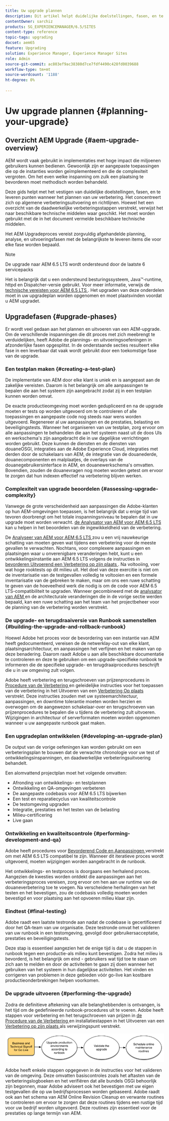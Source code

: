 ```yaml
---
title: Uw upgrade plannen
description: Dit artikel helpt duidelijke doelstellingen, fasen, en te leveren punten te vestigen wanneer het plannen van de verbetering van AEM.
contentOwner: sarchiz
products: SG_EXPERIENCEMANAGER/6.5/SITES
content-type: reference
topic-tags: upgrading
docset: aem65
feature: Upgrading
solution: Experience Manager, Experience Manager Sites
role: Admin
source-git-commit: ac803ef9ac38380d7ce7fdf4490c428fd0039688
workflow-type: tm+mt
source-wordcount: '1188'
ht-degree: 0%

---
```


# Uw upgrade plannen {#planning-your-upgrade}

## Overzicht AEM Upgrade {#aem-upgrade-overview}

AEM wordt vaak gebruikt in implementaties met hoge impact die miljoenen gebruikers kunnen bedienen. Gewoonlijk zijn er aangepaste toepassingen die op de instanties worden geïmplementeerd en die de complexiteit vergroten. Om het even welke inspanning om zulk een plaatsing te bevorderen moet methodisch worden behandeld.

Deze gids helpt met het vestigen van duidelijke doelstellingen, fasen, en te leveren punten wanneer het plannen van uw verbetering. Het concentreert zich op algemene verbeteringsuitvoering en richtlijnen. Hoewel het een overzicht van de daadwerkelijke verbeteringsstappen verstrekt, verwijst het naar beschikbare technische middelen waar geschikt. Het moet worden gebruikt met de in het document vermelde beschikbare technische middelen.

Het AEM Upgradeproces vereist zorgvuldig afgehandelde planning, analyse, en uitvoeringsfasen met de belangrijkste te leveren items die voor elke fase worden bepaald.

>[!NOTE]
>
>De upgrade naar AEM 6.5 LTS wordt ondersteund door de laatste 6 servicepacks

Het is belangrijk dat u een ondersteund besturingssysteem, Java™-runtime, httpd en Dispatcher-versie gebruikt. Voor meer informatie, verwijs de [ technische vereisten voor AEM 6.5 LTS ](/help/sites-deploying/technical-requirements.md). Het upgraden van deze onderdelen moet in uw upgradeplan worden opgenomen en moet plaatsvinden voordat u AEM upgradet.

<!-- Alexandru: drafting for now

## Upgrade Scope and Requirements {#upgrade-scope-requirements}

Below you will find a list of areas that are impacted in a typical AEM Upgrade project:

<table>
 <tbody>
  <tr>
   <td><strong>Component</strong></td>
   <td><strong>Impact</strong></td>
   <td><strong>Description</strong></td>
  </tr>
  <tr>
   <td>Operating System</td>
   <td>Uncertain, but subtle effects</td>
   <td>At the time of the AEM upgrade, it may be time to upgrade the operating system as well and this might have some impact.</td>
  </tr>
  <tr>
   <td>Java&trade; Runtime</td>
   <td>Moderate Impact</td>
   <td>AEM 6.3 requires JRE 1.7.x (64 bit) or later. JRE 1.8 is the only version currently supported by Oracle.</td>
  </tr>
  <tr>
   <td>Hardware</td>
   <td>Moderate Impact</td>
   <td>Online Revision Cleanup requires free<br /> disk space equal to 25% of the repository's size and 15% free heap space<br /> to complete successfully. You may need to upgrade your hardware to<br /> ensure sufficient resources for Online Revision Cleanup to fully<br /> run. Also, if upgrading from a version prior to AEM 6, there<br /> may be additional storage requirements.</td>
  </tr>
  <tr>
   <td>Content Repository (CRX or Oak)</td>
   <td>High Impact</td>
   <td>Starting from version 6.1, AEM does not support CRX2, so a migration to<br /> Oak (CRX3) is required if upgrading from an older version. AEM 6.3 has<br /> implemented a new Segment Node Store that also requires a migration. The<br /> crx2oak tool is used for this purpose.</td>
  </tr>
  <tr>
   <td>AEM Components/Content</td>
   <td>Moderate Impact</td>
   <td><code>/libs</code> and <code>/apps</code> are easily handled through the upgrade, but <code>/etc</code> usually requires some manual reapplication of customizations.</td>
  </tr>
  <tr>
   <td>AEM Services</td>
   <td>Low Impact</td>
   <td>Most AEM core services are tested for upgrade. This is an area of low impact.</td>
  </tr>
  <tr>
   <td>Custom Application Services</td>
   <td>Low to High Impact</td>
   <td>Depending on the application and customization, there may be<br /> dependencies on JVM, operating system versions, and some indexing related<br /> changes, as indexes are not generated automatically in Oak.</td>
  </tr>
  <tr>
   <td>Custom Application Content</td>
   <td>Low to High Impact</td>
   <td>Content that will not be handled through the upgrade can be backed up<br /> before the upgrade takes place and then moved back into the repository.<br /> Most content can be handled through the migration tool.</td>
  </tr>
 </tbody>
</table>

It is important to ensure that you are running a supported operating system, Java&trade; runtime, httpd, and Dispatcher version. For more information, see the [AEM 6.5 Technical Requirements page](/help/sites-deploying/technical-requirements.md). Upgrading these components must be accounted for in your project plan and should take place before upgrading AEM. -->

## Upgradefasen {#upgrade-phases}

Er wordt veel gedaan aan het plannen en uitvoeren van een AEM-upgrade. Om de verschillende inspanningen die dit proces met zich meebrengt te verduidelijken, heeft Adobe de plannings- en uitvoeringsoefeningen in afzonderlijke fasen opgesplitst. In de onderstaande secties resulteert elke fase in een leverbaar dat vaak wordt gebruikt door een toekomstige fase van de upgrade.

<!-- Alexandru:drafting for now

### Planning for Author Training {#planning-for-author-training}

With any new release, there are potential changes to the UI and user workflows that may be introduced. Also, new releases introduce new features that may be beneficial for the business to use. Adobe recommends reviewing the functional changes that have been introduced and organizing a plan to train your users on using them effectively.

![unu_cropped](assets/unu_cropped.png)

New features in AEM 6.5 can be found in [the AEM section of adobe.com](/help/release-notes/release-notes.md). Make sure to note any changes to UIs or product features that are commonly used in your organization. As you look through the new features, also take note of any that can be of value to your organization. After looking through what has changed in AEM 6.5, develop a training plan for your authors. This could involve using freely available resources like the help feature videos or formal training offered through [Adobe Digital Learning Services](https://learning.adobe.com/). -->

### Een testplan maken {#creating-a-test-plan}

De implementatie van AEM door elke klant is uniek en is aangepast aan de zakelijke vereisten. Daarom is het belangrijk om alle aanpassingen te bepalen die aan het systeem zijn aangebracht zodat zij in een testplan kunnen worden omvat.

De exacte productieomgeving moet worden gedupliceerd en na de upgrade moeten er tests op worden uitgevoerd om te controleren of alle toepassingen en aangepaste code nog steeds naar wens worden uitgevoerd. Regenereer al uw aanpassingen en de prestaties, belasting en beveiligingstests. Wanneer het organiseren van uw testplan, zorg ervoor om alle aanpassingen te behandelen die aan het systeem naast uit de doos UIs en werkschema&#39;s zijn aangebracht die in uw dagelijkse verrichtingen worden gebruikt. Deze kunnen de diensten en de diensten van douaneOSGI, integraties aan de Adobe Experience Cloud, integraties met derden door de schakelaars van AEM, de integratie van de douanederde, douanecomponenten en malplaatjes, de overlays van de douanegebruikersinterface in AEM, en douanewerkschema&#39;s omvatten. Bovendien, zouden de douanevragen nog moeten worden getest om ervoor te zorgen dat hun indexen effectief na verbetering blijven werken.

### Complexiteit van upgrade beoordelen {#assessing-upgrade-complexity}

Vanwege de grote verscheidenheid aan aanpassingen die Adobe-klanten op hun AEM-omgevingen toepassen, is het belangrijk dat u enige tijd van tevoren doorbrengt om het totale inspanningsniveau te bepalen dat in uw upgrade moet worden verwacht. [ de Analysator van AEM voor AEM 6.5 LTS ](/help/sites-deploying/pattern-detector.md) kan u helpen in het beoordelen van de ingewikkeldheid van de verbetering.

De [ Analyseer van AEM voor AEM 6.5 LTS ](/help/sites-deploying/pattern-detector.md) zou u een vrij nauwkeurige schatting van moeten geven wat tijdens een verbetering voor de meeste gevallen te verwachten. Nochtans, voor complexere aanpassingen en plaatsingen waar u onverenigbare veranderingen hebt, kunt u een ontwikkelingsinstantie aan AEM 6.5 LTS volgens de instructies in [ bevorderen Uitvoerend een Verbetering op zijn plaats ](/help/sites-deploying/in-place-upgrade.md). Na voltooiing, voer wat hoge rooktests op dit milieu uit. Het doel van deze exercitie is niet om de inventarisatie van de testgevallen volledig te voltooien en een formele inventarisatie van de gebreken te maken, maar om ons een ruwe schatting te geven van de hoeveelheid werk die nodig is om de code voor AEM 6.5 LTS-compatibiliteit te upgraden. Wanneer gecombineerd met de [ analysator van AEM ](/help/sites-deploying/pattern-detector.md) en de architecturale veranderingen die in de vorige sectie werden bepaald, kan een ruwe schatting aan het team van het projectbeheer voor de planning van de verbetering worden verstrekt.

### De upgrade- en terugdraaiversie van Runbook samenstellen {#building-the-upgrade-and-rollback-runbook}

Hoewel Adobe het proces voor de bevordering van een instantie van AEM heeft gedocumenteerd, vereisen de de netwerklay-out van elke klant, plaatsingsarchitectuur, en aanpassingen het verfijnen en het maken van op deze benadering. Daarom raadt Adobe u aan alle beschikbare documentatie te controleren en deze te gebruiken om een upgrade-specifieke runbook te informeren die de specifieke upgrade- en terugdraaiprocedures beschrijft die u in uw omgeving zult volgen.

<!--Alexandru:drafting for now

![runbook-diagram](assets/runbook-diagram.png) -->

Adobe heeft verbetering en terugschroeven van prijzenprocedures in [ Procedure van de Verbetering ](/help/sites-deploying/upgrade-procedure.md) en geleidelijke instructies voor het toepassen van de verbetering in het Uitvoeren van een [ Verbetering Op plaats ](/help/sites-deploying/in-place-upgrade.md) verstrekt. Deze instructies zouden met uw systeemarchitectuur, aanpassingen, en downtime tolerantie moeten worden herzien en overwogen om de aangewezen schakelaar-over en terugschroeven van prijzenprocedures te bepalen die u tijdens de verbetering zult uitvoeren. Wijzigingen in architectuur of serverformaten moeten worden opgenomen wanneer u uw aangepaste runbook gaat maken.

### Een upgradeplan ontwikkelen {#developing-an-upgrade-plan}

De output van de vorige oefeningen kan worden gebruikt om een verbeteringsplan te bouwen dat de verwachte chronologie voor uw test of ontwikkelingsinspanningen, en daadwerkelijke verbeteringsuitvoering behandelt.

<!--Alexandru: drafting for now

![develop-project-plan](assets/develop-project-plan.png) -->

Een alomvattend projectplan moet het volgende omvatten:

* Afronding van ontwikkelings- en testplannen
* Ontwikkeling en QA-omgevingen verbeteren
* De aangepaste codebasis voor AEM 6.5 LTS bijwerken
* Een test en reparatiecyclus van kwaliteitscontrole
* De testomgeving upgraden
* Integratie, prestaties en het testen van de belasting
* Milieu-certificering
* Live gaan

### Ontwikkeling en kwaliteitscontrole {#performing-development-and-qa}

Adobe heeft procedures voor [ Bevorderend Code en Aanpassingen ](/help/sites-deploying/upgrading-code-and-customizations.md) verstrekt om met AEM 6.5 LTS compatibel te zijn. Wanneer dit iteratieve proces wordt uitgevoerd, moeten wijzigingen worden aangebracht in de runbook.

<!--Alexandru: drafting for now

![patru_cropped](assets/patru_cropped.png) -->

Het ontwikkelings- en testproces is doorgaans een herhalend proces. Aangezien de kwesties worden ontdekt die aanpassingen aan het verbeteringsproces vereisen, zorg ervoor om hen aan uw runtime van de douaneverbetering toe te voegen. Na verscheidene herhalingen van het testen en het bevestigen, zou de codebasis volledig moeten worden bevestigd en voor plaatsing aan het opvoeren milieu klaar zijn.

### Eindtest {#final-testing}

Adobe raadt een laatste testronde aan nadat de codebase is gecertificeerd door het QA-team van uw organisatie. Deze testronde omvat het valideren van uw runbook in een testomgeving, gevolgd door gebruikersacceptatie, prestaties en beveiligingstests.

<!--Alexandru: drafting for now

![cinci_cropped](assets/cinci_cropped.png) -->

Deze stap is essentieel aangezien het de enige tijd is dat u de stappen in runbook tegen een productie-als milieu kunt bevestigen. Zodra het milieu is bevorderd, is het belangrijk om eind - gebruikers wat tijd toe te staan om zich aan te melden en door de activiteiten te gaan zij doen wanneer het gebruiken van het systeem in hun dagelijkse activiteiten. Het vinden en corrigeren van problemen in deze gebieden vóór go-live kan kostbare productieonderbrekingen helpen voorkomen.

### De upgrade uitvoeren {#performing-the-upgrade}

Zodra de definitieve aftekening van alle belanghebbenden is ontvangen, is het tijd om de gedefinieerde runbook-procedures uit te voeren. Adobe heeft stappen voor verbetering en het terugschroeven van prijzen in [ de Procedure van de Verbetering ](/help/sites-deploying/upgrade-procedure.md) en installatiestappen in het Uitvoeren van een [ Verbetering op zijn plaats ](/help/sites-deploying/in-place-upgrade.md) als verwijzingspunt verstrekt.

![ prepress ](assets/perform-upgrade.png)

Adobe heeft enkele stappen opgegeven in de instructies voor het valideren van de omgeving. Deze omvatten basiscontroles zoals het aftasten van de verbeteringslogboeken en het verifiëren dat alle bundels OSGi behoorlijk zijn begonnen, maar Adobe adviseert ook het bevestigen met uw eigen testgevallen die op uw bedrijfsprocessen worden gebaseerd. Adobe raadt ook aan het schema van AEM Online Revision Cleanup en verwante routines te controleren om ervoor te zorgen dat deze routines tijdens een rustige tijd voor uw bedrijf worden uitgevoerd. Deze routines zijn essentieel voor de prestaties op lange termijn van AEM.
